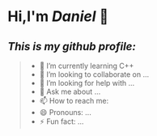 
# Hi,I'm ***Daniel*** 👋
## ***This is my github profile:*** 

>- 🌱 I’m currently learning C++
>- 👯 I’m looking to collaborate on ...
>- 🤔 I’m looking for help with ...
>- 💬 Ask me about ...
>- 📫 How to reach me:
>- 😄 Pronouns: ...
>- ⚡ Fun fact: ...

